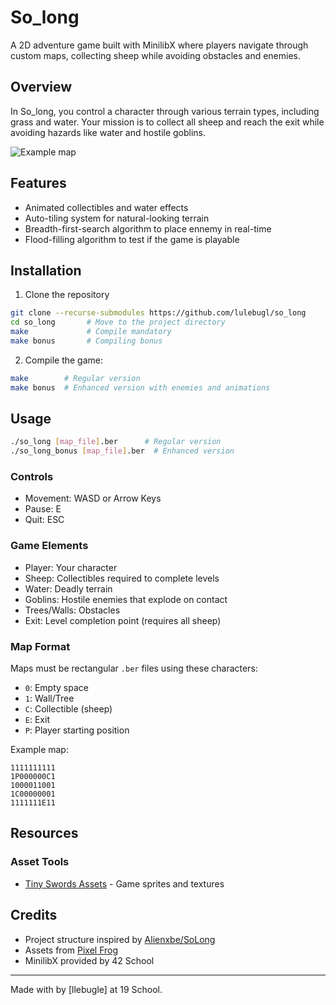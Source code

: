 # So_long

A 2D adventure game built with MinilibX where players navigate through custom maps, collecting sheep while avoiding obstacles and enemies.

## Overview

In So_long, you control a character through various terrain types, including grass and water. Your mission is to collect all sheep and reach the exit while avoiding hazards like water and hostile goblins.

![Example map](assets/readme/so_long.gif)

## Features

- Animated collectibles and water effects
- Auto-tiling system for natural-looking terrain
- Breadth-first-search algorithm to place ennemy in real-time
- Flood-filling algorithm to test if the game is playable

## Installation

1. Clone the repository
```bash
git clone --recurse-submodules https://github.com/lulebugl/so_long
cd so_long       # Move to the project directory
make             # Compile mandatory
make bonus       # Compiling bonus
```

2. Compile the game:
```bash
make        # Regular version
make bonus  # Enhanced version with enemies and animations
```

## Usage

```bash
./so_long [map_file].ber      # Regular version
./so_long_bonus [map_file].ber  # Enhanced version
```

### Controls

- Movement: WASD or Arrow Keys
- Pause: E
- Quit: ESC

### Game Elements

- Player: Your character
- Sheep: Collectibles required to complete levels
- Water: Deadly terrain
- Goblins: Hostile enemies that explode on contact
- Trees/Walls: Obstacles
- Exit: Level completion point (requires all sheep)

### Map Format

Maps must be rectangular `.ber` files using these characters:
- `0`: Empty space
- `1`: Wall/Tree
- `C`: Collectible (sheep)
- `E`: Exit
- `P`: Player starting position

Example map:
```
1111111111
1P000000C1
1000011001
1C00000001
1111111E11
```

## Resources

### Asset Tools
- [Tiny Swords Assets](https://pixelfrog-assets.itch.io/tiny-swords) - Game sprites and textures

## Credits
- Project structure inspired by [Alienxbe/SoLong](https://github.com/Alienxbe/SoLong/tree/main)
- Assets from [Pixel Frog](https://pixelfrog-assets.itch.io/tiny-swords)
- MinilibX provided by 42 School

---
Made with by [llebugle] at 19 School.